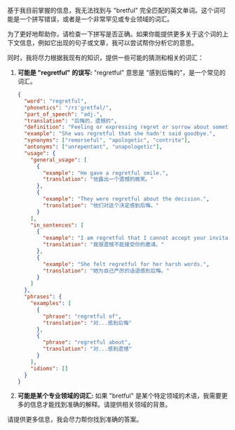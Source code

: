 基于我目前掌握的信息，我无法找到与 "bretful" 完全匹配的英文单词。这个词可能是一个拼写错误，或者是一个非常罕见或专业领域的词汇。

为了更好地帮助你，请检查一下拼写是否正确。如果你能提供更多关于这个词的上下文信息，例如它出现的句子或文章，我可以尝试帮你分析它的意思。

同时，我将尽力根据我现有的知识，提供一些可能的猜测和相关的词汇：

1.  **可能是 "regretful" 的误写:** "regretful" 意思是 "感到后悔的"，是一个常见的词汇。

    ```json
    {
      "word": "regretful",
      "phonetics": "/rɪˈɡretfəl/",
      "part_of_speech": "adj.",
      "translation": "后悔的，遗憾的",
      "definition": "Feeling or expressing regret or sorrow about something done or undone.",
      "example": "She was regretful that she hadn't said goodbye.",
      "synonyms": ["remorseful", "apologetic", "contrite"],
      "antonyms": ["unrepentant", "unapologetic"],
      "usage": {
        "general_usage": [
          {
            "example": "He gave a regretful smile.",
            "translation": "他露出一个遗憾的微笑。"
          },
          {
            "example": "They were regretful about the decision.",
            "translation": "他们对这个决定感到后悔。"
          }
        ],
        "in_sentences": [
          {
            "example": "I am regretful that I cannot accept your invitation.",
            "translation": "我很遗憾不能接受你的邀请。"
          },
          {
            "example": "She felt regretful for her harsh words.",
            "translation": "她为自己严厉的话语感到后悔。"
          }
        ]
      },
      "phrases": {
        "examples": [
          {
            "phrase": "regretful of",
            "translation": "对...感到后悔"
          },
          {
            "phrase": "regretful about",
            "translation": "对...感到遗憾"
          }
        ],
        "idioms": []
      }
    }
    ```

2.  **可能是某个专业领域的词汇:** 如果 "bretful" 是某个特定领域的术语，我需要更多的信息才能找到准确的解释。请提供相关领域的背景。

请提供更多信息，我会尽力帮你找到准确的答案。
 